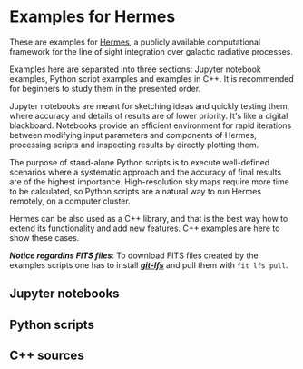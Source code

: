 # Examples for Hermes

These are examples for [Hermes](https://github.com/cosmicrays/hermes), a publicly available computational framework for the line of sight integration over galactic radiative processes.

Examples here are separated into three sections: Jupyter notebook examples, Python script examples and examples in C++. It is recommended for beginners to study them in the presented order.

Jupyter notebooks are meant for sketching ideas and quickly testing them, where accuracy and details of results are of lower priority. It's like a digital blackboard. Notebooks provide an efficient environment for rapid iterations between modifying input parameters and components of Hermes, processing scripts and inspecting results by directly plotting them.

The purpose of stand-alone Python scripts is to execute well-defined scenarios where a systematic approach and the accuracy of final results are of the highest importance. High-resolution sky maps require more time to be calculated, so Python scripts are a natural way to run Hermes remotely, on a computer cluster.

Hermes can be also used as a C++ library, and that is the best way how to extend its functionality and add new features. C++ examples are here to show these cases.

***Notice regardins FITS files***: To download FITS files created by the examples scripts one has to install [***git-lfs***](https://help.github.com/en/github/managing-large-files/versioning-large-files) and pull them with `fit lfs pull`.

## Jupyter notebooks

## Python scripts

## C++ sources




